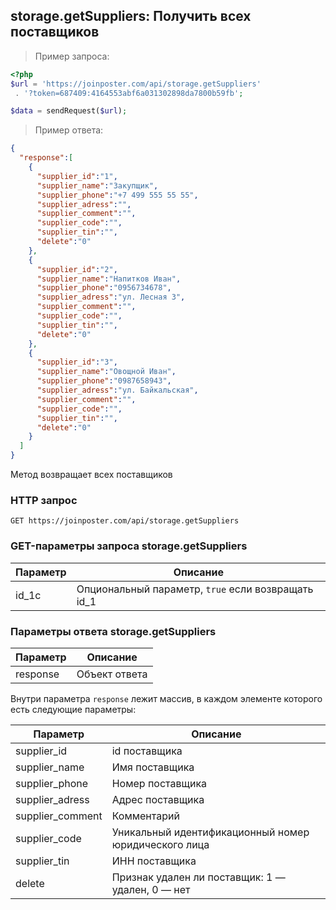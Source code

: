 ## storage.getSuppliers: Получить всех поставщиков

> Пример запроса:

```php
<?php
$url = 'https://joinposter.com/api/storage.getSuppliers'
 . '?token=687409:4164553abf6a031302898da7800b59fb';

$data = sendRequest($url);
```

> Пример ответа:

```json
{
  "response":[
    {
      "supplier_id":"1",
      "supplier_name":"Закупщик",
      "supplier_phone":"+7 499 555 55 55",
      "supplier_adress":"",
      "supplier_comment":"",
      "supplier_code":"",
      "supplier_tin":"",
      "delete":"0"
    },
    {
      "supplier_id":"2",
      "supplier_name":"Напитков Иван",
      "supplier_phone":"0956734678",
      "supplier_adress":"ул. Лесная 3",
      "supplier_comment":"",
      "supplier_code":"",
      "supplier_tin":"",
      "delete":"0"
    },
    {
      "supplier_id":"3",
      "supplier_name":"Овощной Иван",
      "supplier_phone":"0987658943",
      "supplier_adress":"ул. Байкальская",
      "supplier_comment":"",
      "supplier_code":"",
      "supplier_tin":"",
      "delete":"0"
    }
  ]
}
```

Метод возвращает всех поставщиков

### HTTP запрос

`GET https://joinposter.com/api/storage.getSuppliers`

### GET-параметры запроса storage.getSuppliers

Параметр | Описание
-------- | --------
id_1c | Опциональный параметр, `true` если возвращать id_1   

### Параметры ответа storage.getSuppliers

Параметр | Описание
-------- | --------
response | Объект ответа

Внутри параметра `response` лежит массив, в каждом элементе которого есть следующие параметры:

Параметр | Описание
-------- | --------
supplier_id | id поставщика
supplier_name | Имя поставщика
supplier_phone | Номер поставщика
supplier_adress | Адрес поставщика
supplier_comment | Комментарий 
supplier_code | Уникальный идентификационный номер юридического лица
supplier_tin | ИНН поставщика
delete | Признак удален ли поставщик: 1 — удален, 0 — нет
